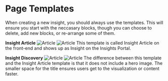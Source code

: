 # Page Templates

When creating a new insight, you should always use the templates. This will ensure you start with the neccasary blocks, though you can choose to delete, add new blocks, or re-arrange some of them.

**Insight Article**
![Article](/images/template_insight_cms.png)
![Article](/images/template_insight.png)
This template is called Insight Article on the front-end and shows up as Insight on the Insights Portal.

**Insight Discovery**
![Article](/images/template_discovery_cms.png)
![Article](/images/template_discovery_2.png)
The difference between this template and the Insight Article template is that it does not include a hero image. The smaller space for the title ensures users get to the visualization or content faster.
